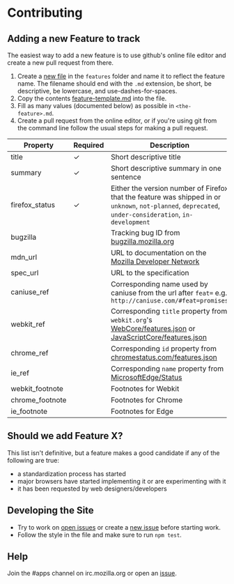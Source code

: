 # Contributing

## Adding a new Feature to track

The easiest way to add a new feature is to use github's online file editor and create a new pull request from there.

1. Create a [new file](https://github.com/mozilla/platatus/new/master/features) in the `features` folder and name it to reflect the feature name. The filename should end with the `.md` extension, be short, be descriptive, be lowercase, and use-dashes-for-spaces.
1. Copy the contents [feature-template.md](https://github.com/mozilla/platatus/blob/master/feature-template.md) into the file.
1. Fill as many values (documented below) as possible in `<the-feature>.md`.
1. Create a pull request from the online editor, or if you're using git from the command line follow the usual steps for making a pull request.

| Property | Required | Description |
|----------|----------|-------------|
| title | ✓ | Short descriptive title |
| summary | ✓ | Short descriptive summary in one sentence |
| firefox_status | ✓        | Either the version number of Firefox that the feature was shipped in or `unknown`, `not-planned`, `deprecated`, `under-consideration`, `in-development` |
| bugzilla | | Tracking bug ID from [bugzilla.mozilla.org](https://bugzilla.mozilla.org/) |
| mdn_url | | URL to documentation on the [Mozilla Developer Network](https://developer.mozilla.org/) |
| spec_url | | URL to the specification |
| caniuse_ref | | Corresponding name used by caniuse from the url after `feat=` e.g. `http://caniuse.com/#feat=promises` |
| webkit_ref | | Corresponding `title` property from `webkit.org`'s [WebCore/features.json](https://svn.webkit.org/repository/webkit/trunk/Source/WebCore/features.json) or [JavaScriptCore/features.json](https://svn.webkit.org/repository/webkit/trunk/Source/JavaScriptCore/features.json) |
| chrome_ref | | Corresponding `id` property from [chromestatus.com/features.json](https://www.chromestatus.com/features.json) |
| ie_ref | | Corresponding `name` property from [MicrosoftEdge/Status](https://raw.githubusercontent.com/MicrosoftEdge/Status/production/app/static/ie-status.json) |
| webkit_footnote | | Footnotes for Webkit |
| chrome_footnote | | Footnotes for Chrome |
| ie_footnote | | Footnotes for Edge |

## Should we add Feature X?

This list isn't definitive, but a feature makes a good candidate if any of the following are true:

* a standardization process has started
* major browsers have started implementing it or are experimenting with it
* it has been requested by web designers/developers

## Developing the Site

* Try to work on [open issues](https://github.com/mozilla/platatus/issues) or create a [new issue](https://github.com/mozilla/platatus/issues/new) before starting work.
* Follow the style in the file and make sure to run `npm test`.

## Help

Join the #apps channel on irc.mozilla.org or open an [issue](https://github.com/mozilla/platatus/issues).
